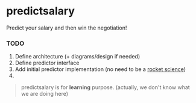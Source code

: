 # predictsalary

Predict your salary and then win the negotiation!

### TODO

1. Define architecture (+ diagrams/design if needed) 
2. Define predictor interface
3. Add initial predictor implementation (no need to be a [rocket science](https://idioms.thefreedictionary.com/rocket+science#:~:text=A%20pursuit%2C%20activity%2C%20or%20endeavor,negative%20to%20imply%20the%20opposite.))
4.

> predictsalary is for **learning** purpose. (actually, we don't know what we are doing here)
